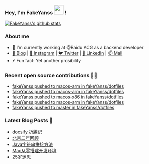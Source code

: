 ### Hey, I'm FakeYanss <img src="https://media.giphy.com/media/hvRJCLFzcasrR4ia7z/giphy.gif" width="30px"> !

[![FakeYanss's github stats](https://github-readme-stats.vercel.app/api?username=fakeyanss&count_private=true&line_height=24&show_icons=true&theme=nord)](https://github.com/fakeyanss)
<!-- [![FakeYanss's Top Langs](https://github-readme-stats.vercel.app/api/top-langs/?username=fakeyanss&layout=compact&hide=html&langs_count=9)](https://github.com/fakeyanss) -->

### About me

<!-- —————— ฅ՞•ﻌ•՞ฅ♥︎ —————— -->
- 🔭 I’m currently working at @Baidu ACG as a backend developer
- [🦓 Blog](https://foreti.me)  |  [📸 Instagram](https://www.instagram.com/fakeyanss/)  |  [🐦 Twitter](https://twitter.com/fakeYanss)  |  [💼 LinkedIn](https://www.linkedin.com/in/foretime)  |  [📫 Mail](mailto:yanshisangc@gmail.com)
- ⚡ Fun fact: Yet another prosibility
<!-- ———————ʕ·͡ˑ·ཻʔ♥︎  ——————— -->


### Recent open source contributions 👨‍💻

<!-- GITHUB:START -->
- [fakeYanss pushed to macos-arm in fakeYanss/dotfiles](https://github.com/fakeYanss/dotfiles/compare/536d82f883...7c016f3b75)
- [fakeYanss pushed to macos-arm in fakeYanss/dotfiles](https://github.com/fakeYanss/dotfiles/compare/64fc467df9...536d82f883)
- [fakeYanss pushed to macos-x86 in fakeYanss/dotfiles](https://github.com/fakeYanss/dotfiles/compare/672c27c98b...bd7fbf76ab)
- [fakeYanss pushed to macos-arm in fakeYanss/dotfiles](https://github.com/fakeYanss/dotfiles/compare/edbedbe255...64fc467df9)
- [fakeYanss pushed to master in fakeYanss/dotfiles](https://github.com/fakeYanss/dotfiles/compare/3964d6fde3...b4dc406788)
<!-- GITHUB:END -->

### Latest Blog Posts 📕
<!-- BLOG:START -->
- [docsify 折腾记](https://foreti.me/blog/2021/05/09/docsify-build/)
- [北京二年回顾](https://foreti.me/blog/2021/03/29/2-years-in-beijing/)
- [Java字符串拼接方法](https://foreti.me/blog/2021/03/27/java-string-cancat/)
- [Mac从零搭建开发环境](https://foreti.me/blog/2021/03/15/setup-env-on-mac/)
- [25岁迷思](https://foreti.me/blog/2021/01/09/thinking-at-25-years-old/)
<!-- BLOG:END -->
